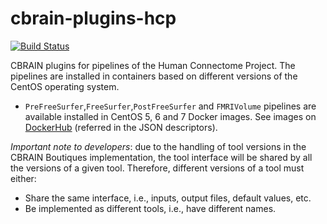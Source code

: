 # cbrain-plugins-hcp

[![Build Status](https://travis-ci.org/big-data-lab-team/cbrain-plugins-hcp.svg?branch=master)](https://travis-ci.org/lalet/cbrain-plugins-hcp)

CBRAIN plugins for pipelines of the Human Connectome Project. The
pipelines are installed in containers based on different versions of
the CentOS operating system.

* `PreFreeSurfer`,`FreeSurfer`,`PostFreeSurfer` and `FMRIVolume` pipelines are available installed in CentOS 5, 6 and 7 Docker images. See
   images on [DockerHub](https://hub.docker.com/r/bigdatalabteam/hcp-prefreesurfer/)
   (referred in the JSON descriptors).

*Important note to developers*: due to the handling of tool versions in the CBRAIN
Boutiques implementation, the tool interface will be shared by all the
versions of a given tool. Therefore, different versions of a tool must either:
* Share the same interface, i.e., inputs, output files, default values, etc.
* Be implemented as different tools, i.e., have different names.
